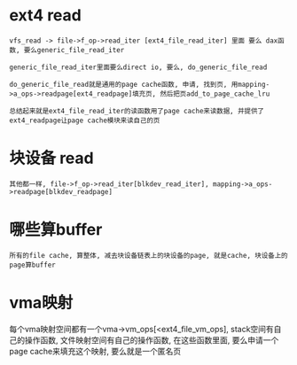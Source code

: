 # ext4 read
```
vfs_read -> file->f_op->read_iter [ext4_file_read_iter] 里面 要么 dax函数, 要么generic_file_read_iter

generic_file_read_iter里面要么direct io, 要么, do_generic_file_read

do_generic_file_read就是通用的page cache函数, 申请, 找到页, 用mapping->a_ops->readpage[ext4_readpage]填充页, 然后把页add_to_page_cache_lru

总结起来就是ext4_file_read_iter的读函数用了page cache来读数据, 并提供了ext4_readpage让page cache模块来读自己的页
```

# 块设备 read
```
其他都一样, file->f_op->read_iter[blkdev_read_iter], mapping->a_ops->readpage[blkdev_readpage]
```

# 哪些算buffer
```
所有的file cache, 算整体, 减去块设备链表上的块设备的page, 就是cache, 块设备上的page算buffer
```

# vma映射

每个vma映射空间都有一个vma->vm_ops[<ext4_file_vm_ops], stack空间有自己的操作函数, 文件映射空间有自己的操作函数, 在这些函数里面, 要么申请一个page cache来填充这个映射, 要么就是一个匿名页
